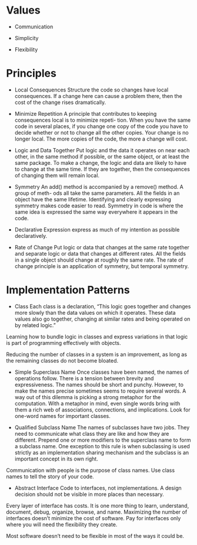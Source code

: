 # Values

* Communication

* Simplicity

* Flexibility


# Principles

* Local Consequences
Structure the code so changes have local consequences. If a change here can cause a problem there, then the cost of the change rises dramatically.

* Minimize Repetition
A principle that contributes to keeping consequences local is to minimize repeti- tion. When you have the same code in several places, if you change one copy of the code you have to decide whether or not to change all the other copies. Your change is no longer local. The more copies of the code, the more a change will cost.

* Logic and Data Together
Put logic and the data it operates on near each other, in the same method if possible, or the same object, or at least the same package. To make a change, the logic and data are likely to have to change at the same time. If they are together, then the consequences of changing them will remain local.

* Symmetry
An add() method is accompanied by a remove() method. A group of meth- ods all take the same parameters. All the fields in an object have the same lifetime. Identifying and clearly expressing symmetry makes code easier to read.
Symmetry in code is where the same idea is expressed the same way everywhere it appears in the code.

* Declarative Expression
express as much of my intention as possible declaratively. 

* Rate of Change
Put logic or data that changes at the same rate together and separate logic or data that changes at different rates.
All the fields in a single object should change at roughly the same rate.
The rate of change principle is an application of symmetry, but temporal symmetry. 


# Implementation Patterns

* Class
Each class is a declaration, “This logic goes together and changes more slowly than the data values on which it operates. These data values also go together, changing at similar rates and being operated on by related logic.”

Learning how to bundle logic in classes and express variations in that logic is part of programming effectively with objects.

Reducing the number of classes in a system is an improvement, as long as the remaining classes do not become bloated.

* Simple Superclass Name
Once classes have been named, the names of operations follow.
There is a tension between brevity and expressiveness. The names should be short and punchy. However, to make the names precise sometimes seems to require several words.
A way out of this dilemma is picking a strong metaphor for the computation. With a metaphor in mind, even single words bring with them a rich web of associations, connections, and implications. 
Look for one-word names for important classes.

* Qualified Subclass Name
The names of subclasses have two jobs. They need to communicate what class they are like and how they are different. 
Prepend one or more modifiers to the superclass name to form a subclass name.
One exception to this rule is when subclassing is used strictly as an implementation sharing mechanism and the subclass is an important concept in its own right.

Communication with people is the purpose of class names.
Use class names to tell the story of your code.


* Abstract Interface
Code to interfaces, not implementations.
A design decision should not be visible in more places than necessary.

Every layer of interface has costs. It is one more thing to learn, understand, document, debug, organize, browse, and name. Maximizing the number of interfaces doesn’t minimize the cost of software. Pay for interfaces only where you will need the flexibility they create.

Most software doesn’t need to be flexible in most of the ways it could be.

